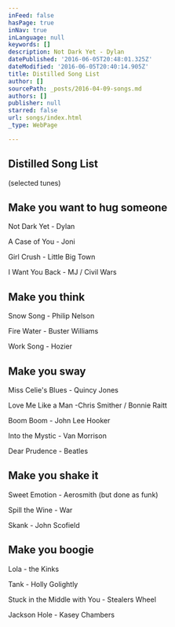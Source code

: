 ```yaml
---
inFeed: false
hasPage: true
inNav: true
inLanguage: null
keywords: []
description: Not Dark Yet - Dylan
datePublished: '2016-06-05T20:48:01.325Z'
dateModified: '2016-06-05T20:40:14.905Z'
title: Distilled Song List
author: []
sourcePath: _posts/2016-04-09-songs.md
authors: []
publisher: null
starred: false
url: songs/index.html
_type: WebPage

---
```

## Distilled Song List

(selected tunes)

## Make you want to hug someone

Not Dark Yet - Dylan

A Case of You - Joni

Girl Crush - Little Big Town

I Want You Back - MJ / Civil Wars

## Make you think

Snow Song - Philip Nelson

Fire Water - Buster Williams

Work Song - Hozier

## Make you sway

Miss Celie's Blues - Quincy Jones

Love Me Like a Man -Chris Smither / Bonnie Raitt

Boom Boom - John Lee Hooker

Into the Mystic - Van Morrison

Dear Prudence - Beatles

## Make you shake it

Sweet Emotion - Aerosmith (but done as funk)

Spill the Wine - War

Skank - John Scofield

## Make you boogie

Lola - the Kinks

Tank - Holly Golightly

Stuck in the Middle with You - Stealers Wheel

Jackson Hole - Kasey Chambers